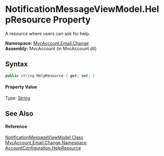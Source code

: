 NotificationMessageViewModel.HelpResource Property
==================================================
A resource where users can ask for help.

**Namespace:** [MvcAccount.Email.Change][1]  
**Assembly:** MvcAccount (in MvcAccount.dll)

Syntax
------

```csharp
public string HelpResource { get; set; }
```

#### Property Value
Type: [String][2]

See Also
--------

#### Reference
[NotificationMessageViewModel Class][3]  
[MvcAccount.Email.Change Namespace][1]  
[AccountConfiguration.HelpResource][4]  

[1]: ../README.md
[2]: http://msdn.microsoft.com/en-us/library/s1wwdcbf
[3]: README.md
[4]: ../../MvcAccount/AccountConfiguration/HelpResource.md